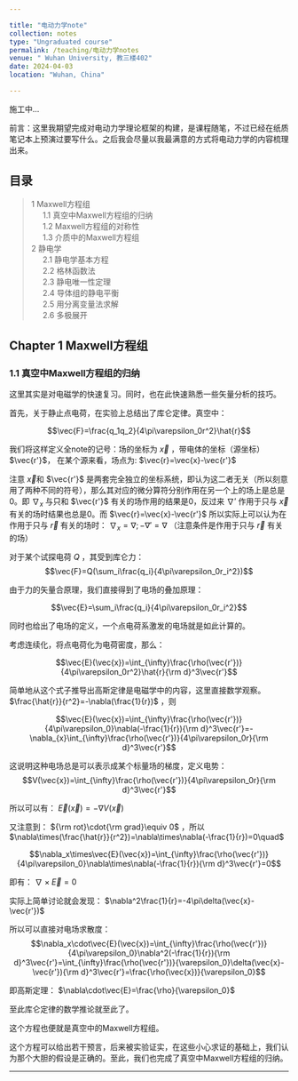 ```yaml
---

title: "电动力学note"
collection: notes
type: "Ungraduated course"
permalink: /teaching/电动力学notes
venue: " Wuhan University, 教三楼402"
date: 2024-04-03
location: "Wuhan, China"

---
```


施工中...

前言：这里我期望完成对电动力学理论框架的构建，是课程随笔，不过已经在纸质笔记本上预演过要写什么。之后我会尽量以我最满意的方式将电动力学的内容梳理出来。

## 目录
> 1 Maxwell方程组<br> $\quad$ 1.1 真空中Maxwell方程组的归纳<br> $\quad$ 1.2 Maxwell方程组的对称性<br> $\quad$ 1.3 介质中的Maxwell方程组 <br>2 静电学 <br> $\quad$ 2.1 静电学基本方程 <br> $\quad$ 2.2 格林函数法 <br> $\quad$ 2.3 静电唯一性定理<br> $\quad$ 2.4 导体组的静电平衡 <br> $\quad$ 2.5 用分离变量法求解 <br> $\quad$ 2.6 多极展开

## Chapter 1 Maxwell方程组

### 1.1 真空中Maxwell方程组的归纳

这里其实是对电磁学的快速复习。同时，也在此快速熟悉一些矢量分析的技巧。

首先，关于静止点电荷，在实验上总结出了库仑定律。真空中：

$$\vec{F}=\frac{q_1q_2}{4\pi\varepsilon_0r^2}\hat{r}$$

我们将这样定义全note的记号：场的坐标为
$\vec{x}$
，带电体的坐标（源坐标）
$\vec{r'}$，
在某个源来看，场点为:
$\vec{r}=\vec{x}-\vec{r'}$

注意
$\vec{x}$和
$\vec{r'}$
是两套完全独立的坐标系统，即认为这二者无关（所以刻意用了两种不同的符号），那么其对应的微分算符分别作用在另一个上的场上是总是0。即
$\nabla_x$
与只和
$\vec{r'}$
有关的场作用的结果是0，反过来
$\nabla'$
作用于只与
$\vec{x}$
有关的场时结果也总是0。而
$\vec{r}=\vec{x}-\vec{r'}$
所以实际上可以认为在作用于只与
$\vec{r}$
有关的场时：
$\nabla_x=\nabla;-\nabla'=\nabla$
（注意条件是作用于只与
$\vec{r}$
有关的场）

对于某个试探电荷 $Q$ ，其受到库仑力：
$$\vec{F}=Q(\sum_i\frac{q_i}{4\pi\varepsilon_0r_i^2})$$

由于力的矢量合原理，我们直接得到了电场的叠加原理：

$$\vec{E}=\sum_i\frac{q_i}{4\pi\varepsilon_0r_i^2}$$

同时也给出了电场的定义，一个点电荷系激发的电场就是如此计算的。

考虑连续化，将点电荷化为电荷密度，那么：

$$\vec{E}(\vec{x})=\int_{\infty}\frac{\rho(\vec{r'})}{4\pi\varepsilon_0r^2}\hat{r}{\rm d}^3\vec{r'}$$

简单地从这个式子推导出高斯定律是电磁学中的内容，这里直接数学观察。
$\frac{\hat{r}}{r^2}=-\nabla(\frac{1}{r})$ ，则

$$\vec{E}(\vec{x})=\int_{\infty}\frac{\rho(\vec{r'})}{4\pi\varepsilon_0}\nabla(-\frac{1}{r}){\rm d}^3\vec{r'}=-\nabla_{x}\int_{\infty}\frac{\rho(\vec{r'})}{4\pi\varepsilon_0r}{\rm d}^3\vec{r'}$$

这说明这种电场总是可以表示成某个标量场的梯度，定义电势：
$$V(\vec{x})=\int_{\infty}\frac{\rho(\vec{r'})}{4\pi\varepsilon_0r}{\rm d}^3\vec{r'}$$

所以可以有：
$\vec{E}(\vec{x})=-\nabla V(\vec{x})$

又注意到：
${\rm rot}\cdot{\rm grad}\equiv 0$ ，所以 $\nabla\times(\frac{\hat{r}}{r^2})=\nabla\times\nabla(-\frac{1}{r})=0\quad$

$$\nabla_x\times\vec{E}(\vec{x})=\int_{\infty}\frac{\rho(\vec{r'})}{4\pi\varepsilon_0}\nabla\times\nabla(-\frac{1}{r}){\rm d}^3\vec{r'}=0$$

即有：
$\nabla\times\vec{E}=0$

实际上简单讨论就会发现：
$\nabla^2\frac{1}{r}=-4\pi\delta(\vec{x}-\vec{r'})$

所以可以直接对电场求散度：
$$\nabla_x\cdot\vec{E}(\vec{x})=\int_{\infty}\frac{\rho(\vec{r'})}{4\pi\varepsilon_0}\nabla^2(-\frac{1}{r}){\rm d}^3\vec{r'}=\int_{\infty}\frac{\rho(\vec{r'})}{\varepsilon_0}\delta(\vec{x}-\vec{r'}){\rm d}^3\vec{r'}=\frac{\rho(\vec{x})}{\varepsilon_0}$$

即高斯定理：
$\nabla\cdot\vec{E}=\frac{\rho}{\varepsilon_0}$

至此库仑定律的数学推论就至此了。

这个方程也便就是真空中的Maxwell方程组。

这个方程可以给出若干预言，后来被实验证实，在这些小心求证的基础上，我们认为那个大胆的假设是正确的。至此，我们也完成了真空中Maxwell方程组的归纳。

---
